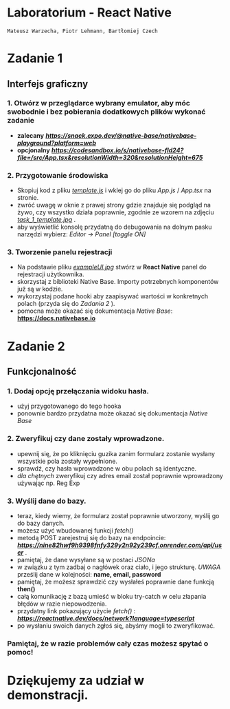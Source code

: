 # Laboratorium - React Native
    Mateusz Warzecha, Piotr Lehmann, Bartłomiej Czech

# Zadanie 1
## Interfejs graficzny

### 1. Otwórz w przeglądarce wybrany emulator, aby móc swobodnie i bez pobierania dodatkowych plików wykonać zadanie

- **zalecany**      ***https://snack.expo.dev/@native-base/nativebase-playground?platform=web***
- **opcjonalny**    ***https://codesandbox.io/s/nativebase-fld24?file=/src/App.tsx&resolutionWidth=320&resolutionHeight=675***

### 2. Przygotowanie środowiska
- Skopiuj kod z pliku [_template.js_](https://github.com/BartCzech/GIGACHAT/blob/Mati/tasks/template.js) i wklej go do pliku _App.js_ / _App.tsx_ na stronie.
- zwróć uwagę w oknie z prawej strony gdzie znajduje się podgląd na żywo, czy wszystko działa poprawnie,
  zgodnie ze wzorem na zdjęciu [*task_1_template.jpg*](https://github.com/BartCzech/GIGACHAT/blob/Mati/tasks/task_1_template.jpg) .
- aby wyświetlić konsolę przydatną do debugowania na dolnym pasku narzędzi wybierz:
  *Editor -> Panel [toggle ON]*

### 3. Tworzenie panelu rejestracji
- Na podstawie pliku [_exampleUI.jpg_](https://github.com/BartCzech/GIGACHAT/blob/Mati/tasks/exampleUI.jpg) stwórz w **React Native** panel do rejestracji użytkownika.
- skorzystaj z biblioteki Native Base. Importy potrzebnych komponentów już są w kodzie.
- wykorzystaj podane hooki aby zaapisywać wartości w konkretnych polach (przyda się do *Zadania 2* ).
- pomocna może okazać się dokumentacja *Native Base*: **https://docs.nativebase.io**


# Zadanie 2
## Funkcjonalność

### 1. Dodaj opcję przełączania widoku hasła.
- użyj przygotowanego do tego hooka
- ponownie bardzo przydatna może okazać się dokumentacja *Native Base*

### 2. Zweryfikuj czy dane zostały wprowadzone.

- upewnij się, że po kliknięciu guzika zanim formularz zostanie wysłany wszystkie pola zostały wypełnione.
- sprawdź, czy hasła wprowadzone w obu polach są identyczne.
- *dla chętnych* zweryfikuj czy adres email został poprawnie wprowadzony używając np. Reg Exp

### 3. Wyślij dane do bazy.

- teraz, kiedy wiemy, że formularz został poprawnie utworzony, wyślij go do bazy danych.
- możesz użyć wbudowanej funkcji *fetch()*
- metodą POST zarejestruj się do bazy na endpoincie: ***https://nine82hwf9h9398fnfy329y2n92y239cf.onrender.com/api/user*** .
- pamiętaj, że dane wysyłane są w postaci *JSONa*
- w związku z tym zadbaj o nagłówek oraz ciało, i jego strukturę. *UWAGA* prześlij dane w kolejności: **name, email, password**
- pamiętaj, że możesz sprawdzić czy wysłałeś poprawnie dane funkcją **then()**
- całą komunikację z bazą umieść w bloku try-catch w celu złapania błędów w razie niepowodzenia.
- przydatny link pokazujący użycie *fetch()* : ***https://reactnative.dev/docs/network?language=typescript***
- po wysłaniu swoich danych zgłoś się, abyśmy mogli to zweryfikować.

### Pamiętaj, że w razie problemów cały czas możesz spytać o pomoc!

# Dziękujemy za udział w demonstracji.

